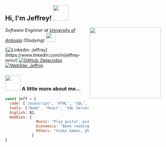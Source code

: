 <h2> Hi, I'm Jeffrey! <img src="https://media.giphy.com/media/VOoHZQ5TfMGQmuAdtV/giphy.gif" width="50"></h2>
<img align='right' src="https://media.giphy.com/media/JCElwGNuZDy9L8POtZ/giphy.gif" width="230">
<p><em>Software Enginner at <a href="https://www.udea.edu.co">University of Antioqia</a> (Studying) <img src="https://media.giphy.com/media/Sh7FMlRTsgB8lO8WKJ/giphy.gif" width="30">
</em></p>

[![Linkedin: Jeffrey](https://img.shields.io/badge/-Jeffrey-blue?style=flat-square&logo=Linkedin&logoColor=white&link=[https://www.linkedin.com/in/jeffrey-s-rengifo-marin-b2573722a/](https://www.linkedin.com/in/jeffrey-rerin/))](https://www.linkedin.com/in/jeffrey-rerin/)
[![GitHub: Delacrobix](https://img.shields.io/github/followers/Delacrobix?label=follow&style=social)](https://github.com/Delacrobix)
[![WebSite: Jeffrm](https://img.shields.io/badge/-Personal%20website-yellowgreen)](https://www.jeffrm.com.co)


### <img src="https://media.giphy.com/media/9PrFY6INWWTNORgp2P/giphy.gif" width="50"> A little more about me...  

```javascript
const Jeff = {
  code: ['Javascript', 'HTML', 'SQL', 'CSS', 'C#', 'Typescript'],
  tools: ['Node', 'React', 'SQL Server', 'ASP.Net Core', 'MongoDB', 'MySQL', 'Redis', 'Tailwind'],
  English: B2,
  Hobbies: {
              Music: "Play guitar, piano and sing",
              Economics: "Book reading",
              Others: "Video Games, photografy"
            }
}
